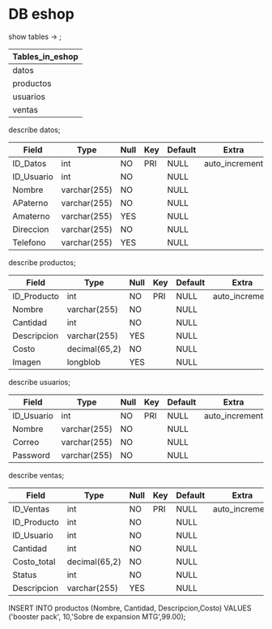 # DB eshop

show tables
    -> ;
 
| Tables_in_eshop |
|-----------------|
| datos           |
| productos       |
| usuarios        |
| ventas          |
 

describe datos;
 
| Field      | Type         | Null | Key | Default | Extra          |
|------------|--------------|------|-----|---------|----------------|
| ID_Datos   | int          | NO   | PRI | NULL    | auto_increment |
| ID_Usuario | int          | NO   |     | NULL    |                |
| Nombre     | varchar(255) | NO   |     | NULL    |                |
| APaterno   | varchar(255) | NO   |     | NULL    |                |
| Amaterno   | varchar(255) | YES  |     | NULL    |                |
| Direccion  | varchar(255) | NO   |     | NULL    |                |
| Telefono   | varchar(255) | YES  |     | NULL    |                |


describe productos;

| Field       | Type          | Null | Key | Default | Extra          |
|-------------|---------------|------|-----|---------|----------------|
| ID_Producto | int           | NO   | PRI | NULL    | auto_increment |
| Nombre      | varchar(255)  | NO   |     | NULL    |                |
| Cantidad    | int           | NO   |     | NULL    |                |
| Descripcion | varchar(255)  | YES  |     | NULL    |                |
| Costo       | decimal(65,2) | NO   |     | NULL    |                |
| Imagen      | longblob      | YES  |     | NULL    |                |


 describe usuarios;
 
| Field      | Type         | Null | Key | Default | Extra          |
|-------------|-------------|------|-----|---------|----------------|
| ID_Usuario | int          | NO   | PRI | NULL    | auto_increment |
| Nombre     | varchar(255) | NO   |     | NULL    |                |
| Correo     | varchar(255) | NO   |     | NULL    |                |
| Password   | varchar(255) | NO   |     | NULL    |                |

 describe ventas;
 
| Field       | Type          | Null | Key | Default | Extra          |
|-------------|---------------|------|-----|---------|----------------|
| ID_Ventas   | int           | NO   | PRI | NULL    | auto_increment |
| ID_Producto | int           | NO   |     | NULL    |                |
| ID_Usuario  | int           | NO   |     | NULL    |                |
| Cantidad    | int           | NO   |     | NULL    |                |
| Costo_total | decimal(65,2) | NO   |     | NULL    |                |
| Status      | int           | NO   |     | NULL    |                |
| Descripcion | varchar(255)  | YES  |     | NULL    |                |



INSERT INTO productos (Nombre, Cantidad, Descripcion,Costo)
    VALUES ('booster pack', 10,'Sobre de expansion MTG',99.00);
 
